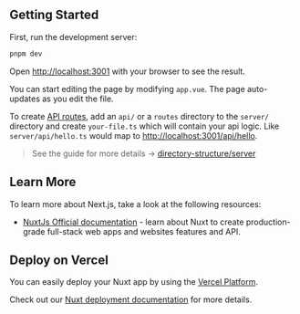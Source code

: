 ## Getting Started

First, run the development server:

```bash
pnpm dev
```

Open [http://localhost:3001](http://localhost:3001) with your browser to see the result.

You can start editing the page by modifying `app.vue`. The page auto-updates as you edit the file.

To create [API routes](https://nuxt.com/docs/guide/directory-structure/server), add an `api/` or a `routes` directory to the `server/` directory and create `your-file.ts` which will contain your api logic. Like `server/api/hello.ts` would map to [http://localhost:3001/api/hello](http://localhost:3001/api/hello).

> See the guide for more details -> [directory-structure/server](https://nuxt.com/docs/guide/directory-structure/server)

## Learn More

To learn more about Next.js, take a look at the following resources:

- [NuxtJs Official documentation](https://nuxt.com/docs/getting-started/introduction) - learn about Nuxt to create production-grade full-stack web apps and websites features and API.

## Deploy on Vercel

You can easily deploy your Nuxt app by using the [Vercel Platform](https://vercel.com/new?utm_source=github.com&utm_medium=referral&utm_campaign=nrzrepo-readme).

Check out our [Nuxt deployment documentation](https://vercel.com/docs/frameworks/nuxt) for more details.
